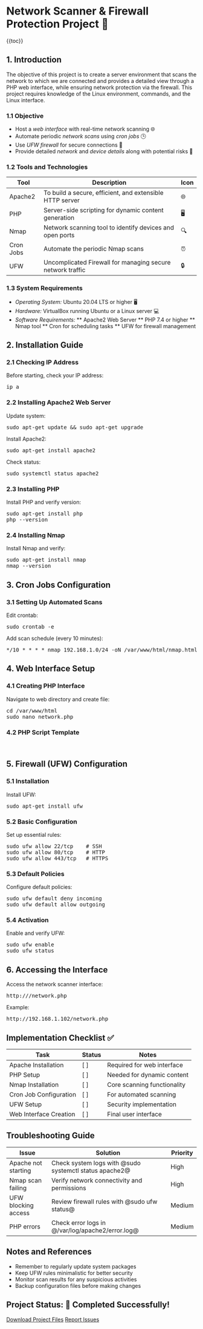 # Network Scanner & Firewall Protection Project 🚀

{{toc}}

## 1. Introduction

The objective of this project is to create a server environment that scans the network to which we are connected and provides a detailed view through a PHP web interface, while ensuring network protection via the firewall. This project requires knowledge of the Linux environment, commands, and the Linux interface.

### 1.1 Objective

* Host a *web interface* with real-time network scanning 🌐
* Automate periodic *network scans* using *cron jobs* 🕒
* Use *UFW firewall* for secure connections 🔐
* Provide detailed *network* and *device details* along with potential risks 🚨

### 1.2 Tools and Technologies

|Tool|Description|Icon|
|---|---|---|
|Apache2|To build a secure, efficient, and extensible HTTP server|🌐|
|PHP|Server-side scripting for dynamic content generation|🖥️|
|Nmap|Network scanning tool to identify devices and open ports|🔍|
|Cron Jobs|Automate the periodic Nmap scans|⏰|
|UFW|Uncomplicated Firewall for managing secure network traffic|🔒|

### 1.3 System Requirements

* *Operating System:* Ubuntu 20.04 LTS or higher 🖥️
* *Hardware:* VirtualBox running Ubuntu or a Linux server 💻
* *Software Requirements:*
** Apache2 Web Server
** PHP 7.4 or higher
** Nmap tool
** Cron for scheduling tasks
** UFW for firewall management

## 2. Installation Guide

### 2.1 Checking IP Address

Before starting, check your IP address:

<pre>
ip a
</pre>

### 2.2 Installing Apache2 Web Server

Update system:
<pre>
sudo apt-get update && sudo apt-get upgrade
</pre>

Install Apache2:
<pre>
sudo apt-get install apache2
</pre>

Check status:
<pre>
sudo systemctl status apache2
</pre>

### 2.3 Installing PHP

Install PHP and verify version:
<pre>
sudo apt-get install php
php --version
</pre>

### 2.4 Installing Nmap

Install Nmap and verify:
<pre>
sudo apt-get install nmap
nmap --version
</pre>

## 3. Cron Jobs Configuration

### 3.1 Setting Up Automated Scans

Edit crontab:
<pre>
sudo crontab -e
</pre>

Add scan schedule (every 10 minutes):
<pre>
*/10 * * * * nmap 192.168.1.0/24 -oN /var/www/html/nmap.html
</pre>

## 4. Web Interface Setup

### 4.1 Creating PHP Interface

Navigate to web directory and create file:
<pre>
cd /var/www/html
sudo nano network.php
</pre>

### 4.2 PHP Script Template

<pre>
<?php
echo "Current Time: " . date("h:i:sa");
include("nmap.html");
?>
</pre>

## 5. Firewall (UFW) Configuration

### 5.1 Installation

Install UFW:
<pre>
sudo apt-get install ufw
</pre>

### 5.2 Basic Configuration

Set up essential rules:
<pre>
sudo ufw allow 22/tcp    # SSH
sudo ufw allow 80/tcp    # HTTP
sudo ufw allow 443/tcp   # HTTPS
</pre>

### 5.3 Default Policies

Configure default policies:
<pre>
sudo ufw default deny incoming
sudo ufw default allow outgoing
</pre>

### 5.4 Activation

Enable and verify UFW:
<pre>
sudo ufw enable
sudo ufw status
</pre>

## 6. Accessing the Interface

Access the network scanner interface:
<pre>
http://<server-ip>/network.php
</pre>

Example:
<pre>
http://192.168.1.102/network.php
</pre>

## Implementation Checklist ✅

|Task|Status|Notes|
|---|---|---|
|Apache Installation|[ ]|Required for web interface|
|PHP Setup|[ ]|Needed for dynamic content|
|Nmap Installation|[ ]|Core scanning functionality|
|Cron Job Configuration|[ ]|For automated scanning|
|UFW Setup|[ ]|Security implementation|
|Web Interface Creation|[ ]|Final user interface|

## Troubleshooting Guide

|Issue|Solution|Priority|
|---|---|---|
|Apache not starting|Check system logs with @sudo systemctl status apache2@|High|
|Nmap scan failing|Verify network connectivity and permissions|High|
|UFW blocking access|Review firewall rules with @sudo ufw status@|Medium|
|PHP errors|Check error logs in @/var/log/apache2/error.log@|Medium|

## Notes and References

* Remember to regularly update system packages
* Keep UFW rules minimalistic for better security
* Monitor scan results for any suspicious activities
* Backup configuration files before making changes

## Project Status: 🎉 Completed Successfully!

[Download Project Files](https://github.com/your-repo-link)
[Report Issues](https://github.com/your-repo-link/issues)
